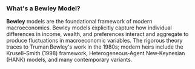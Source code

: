 ### What's a **Bewley** Model?

**Bewley** models are the foundational framework of modern macroeconomics. Bewley models explicitly capture how individual differences in income, wealth, and preferences interact and aggregate to produce fluctuations in macroeconomic variables. The rigorous theory traces to Truman Bewley's work in the 1980s; modern heirs include the Krusell–Smith (1998) framework, Heterogeneous‑Agent New‑Keynesian (HANK) models, and many contemporary variants.
 